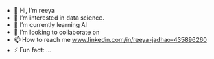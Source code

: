 - 👋 Hi, I’m reeya
- 👀 I’m interested in data science.
- 🌱 I’m currently learning AI 
- 💞️ I’m looking to collaborate on 
- 📫 How to reach me www.linkedin.com/in/reeya-jadhao-435896260
- ⚡ Fun fact: ...

<!---
datav1per/datav1per is a ✨ special ✨ repository because its `README.md` (this file) appears on your GitHub profile.
You can click the Preview link to take a look at your changes.
--->
